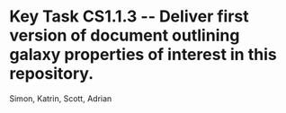 # Key Task CS1.1.3 -- Deliver first version of document outlining galaxy properties of interest in this repository.
Simon, Katrin, Scott, Adrian
